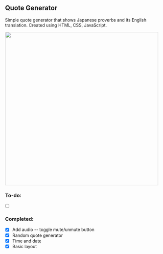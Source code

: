 ## Quote Generator
Simple quote generator that shows Japanese proverbs and its English translation.
Created using HTML, CSS, JavaScript.

<img src="https://user-images.githubusercontent.com/66881641/88492822-7b18d580-cfa5-11ea-9426-78a9a1dece6a.PNG" width="500">

### To-do:
- [ ] ⠀⠀⠀
### Completed:
- [x] Add audio -- toggle mute/unmute button
- [x] Random quote generator
- [x] Time and date
- [x] Basic layout
